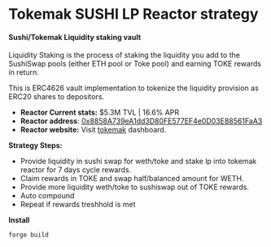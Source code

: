 # Tokemak SUSHI LP Reactor strategy

#### Sushi/Tokemak Liquidity staking vault 

Liquidity Staking is the process of staking the liquidity you add to the SushiSwap pools (either ETH pool or Toke pool) and earning TOKE rewards in return.

This is ERC4626 vault implementation to tokenize the liquidity provision as ERC20 shares to depositors.

- **Reactor Current stats:** $5.3M TVL | 16.6% APR
- **Reactor address**: [0x8858A739eA1dd3D80FE577EF4e0D03E88561FaA3](https://etherscan.io/address/0x8858A739eA1dd3D80FE577EF4e0D03E88561FaA3)
- **Reactor website:** Visit [tokemak](https://app.tokemak.xyz/) dashboard.

**Strategy Steps:**

- Provide liquidity in sushi swap for weth/toke and stake lp into tokemak reactor for 7 days cycle rewards.
- Claim rewards in TOKE and swap half/balanced amount for WETH.
- Provide more liquidity  weth/toke to sushiswap out of TOKE rewards.
- Auto compound
- Repeat if rewards treshhold is met

**Install**

`````
forge build
`````